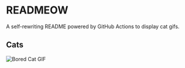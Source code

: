 # READMEOW

A self-rewriting README powered by GitHub Actions to display cat gifs.

## Cats

![Bored Cat GIF](https://media4.giphy.com/media/v1.Y2lkPTlhY2QwMmRhN3RoczFnd3FsY3I5dDhzZHNhY3hsaTA1MmFicnJuYXNvdmYxNHFkbCZlcD12MV9naWZzX3NlYXJjaCZjdD1n/mlvseq9yvZhba/200.gif)
